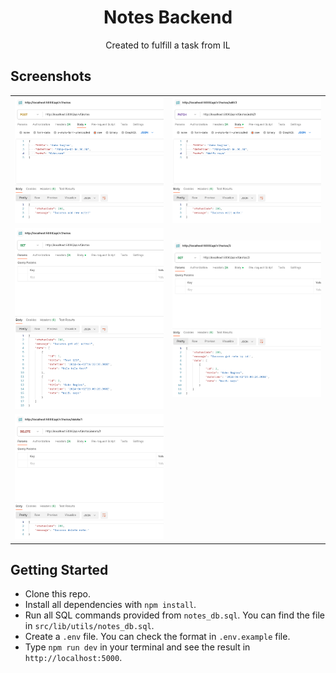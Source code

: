 <div align="center">
  <h1>Notes Backend</h1>
  <p>Created to fulfill a task from IL</p>
</div>

## Screenshots

|                                                                      |                                                                      |
| :------------------------------------------------------------------: | :------------------------------------------------------------------: |
| ![pic 1](/docs/Screenshot%20from%202024-06-04%2006-02-08.png) | ![pic 2](/docs/Screenshot%20from%202024-06-04%2006-02-45.png) |
| ![pic 3](/docs/Screenshot%20from%202024-06-04%2006-03-16.png) | ![pic 4](/docs/Screenshot%20from%202024-06-04%2006-04-20.png) |
| ![pic 5](/docs/Screenshot%20from%202024-06-04%2006-04-59.png) |

## Getting Started

- Clone this repo.
- Install all dependencies with `npm install`.
- Run all SQL commands provided from `notes_db.sql`. You can find the file in `src/lib/utils/notes_db.sql`.
- Create a `.env` file. You can check the format in `.env.example` file.
- Type `npm run dev` in your terminal and see the result in `http://localhost:5000`.
